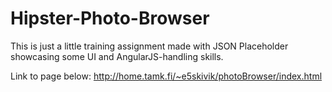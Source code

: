 # Hipster-Photo-Browser

This is just a little training assignment made with JSON Placeholder showcasing some UI and AngularJS-handling skills.

Link to page below:
http://home.tamk.fi/~e5skivik/photoBrowser/index.html
